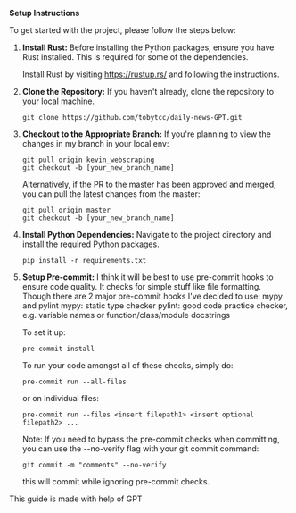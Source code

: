 **Setup Instructions**

To get started with the project, please follow the steps below:

1. **Install Rust:**
    Before installing the Python packages, ensure you have Rust installed. This is required for some of the dependencies.

    Install Rust by visiting https://rustup.rs/ and following the instructions.

2. **Clone the Repository:**
    If you haven't already, clone the repository to your local machine.
    ```
    git clone https://github.com/tobytcc/daily-news-GPT.git
    ```

3. **Checkout to the Appropriate Branch:**
    If you're planning to view the changes in my branch in your local env:
    ```
    git pull origin kevin_webscraping
    git checkout -b [your_new_branch_name]
    ```

    Alternatively, if the PR to the master has been approved and merged, you can pull the latest changes from the master:
    ```
    git pull origin master
    git checkout -b [your_new_branch_name]
    ```

4. **Install Python Dependencies:**
    Navigate to the project directory and install the required Python packages.
    ```
    pip install -r requirements.txt
    ```

5. **Setup Pre-commit:**
    I think it will be best to use pre-commit hooks to ensure code quality. It checks for simple stuff like file formatting. Though there are 2 major pre-commit hooks I've decided to use: mypy and pylint
    mypy: static type checker
    pylint: good code practice checker, e.g. variable names or function/class/module docstrings

    To set it up:
    ```
    pre-commit install
    ```

    To run your code amongst all of these checks, simply do:
    ```
    pre-commit run --all-files
    ```
    or on individual files:
    ```
    pre-commit run --files <insert filepath1> <insert optional filepath2> ...
    ```

    Note: If you  need to bypass the pre-commit checks when committing, you can use the --no-verify flag with your git commit command:
    ```
    git commit -m "comments" --no-verify
    ```
    this will commit while ignoring pre-commit checks.

This guide is made with help of GPT
